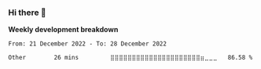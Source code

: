 ### Hi there 👋


**Weekly development breakdown**

<!--START_SECTION:waka-->

```text
From: 21 December 2022 - To: 28 December 2022

Other        26 mins         ⣿⣿⣿⣿⣿⣿⣿⣿⣿⣿⣿⣿⣿⣿⣿⣿⣿⣿⣿⣿⣿⣶⣀⣀⣀   86.58 %
```

<!--END_SECTION:waka-->

